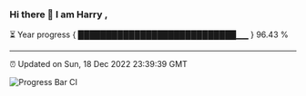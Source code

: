### Hi there 👋 I am Harry , 

⏳ Year progress { ████████████████████████████▁▁ } 96.43 %

---

⏰ Updated on Sun, 18 Dec 2022 23:39:39 GMT

![Progress Bar CI](https://github.com/duykhang68/duykhang68/workflows/Progress%20Bar%20CI/badge.svg)
